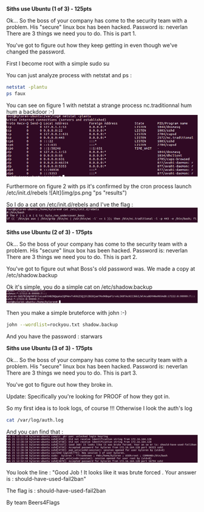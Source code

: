 **Siths use Ubuntu (1 of 3) - 125pts**

Ok... So the boss of your company has come to the security team with a problem. His "secure" linux box has been hacked. Password is: neverlan
There are 3 things we need you to do. This is part 1.

You've got to figure out how they keep getting in even though we've changed the password.

First I become root with a simple sudo su 

You can just analyze process with netstat and ps :    
```BASH
netstat -plantu
ps faux
```

You can see on figure 1 with netstat a strange process nc.traditionnal hum hum a backdoor :-)
![Alt](img/netstat.png "netstat results")

Furthermore on figure 2 with ps it's confirmed by the cron process launch /etc/init.d/rebels
![Alt](img/ps.png "ps "results")

So I do a cat on /etc/init.d/rebels and I've the flag :
![Alt](img/process.png "Process rebels")



**Siths use Ubuntu (2 of 3) - 175pts**

Ok... So the boss of your company has come to the security team with a problem. His "secure" linux box has been hacked. Password is: neverlan
There are 3 things we need you to do. This is part 2.

You've got to figure out what Boss's old password was. We made a copy at /etc/shadow.backup

Ok it's simple, you do a simple cat on /etc/shadow.backup
![Alt](img/shadow.png "shadow results")

Then you make a simple bruteforce with john :-)
```BASH
john --wordlist=rockyou.txt shadow.backup
```


And you have the password : starwars



**Siths use Ubuntu (3 of 3) - 175pts**

Ok... So the boss of your company has come to the security team with a problem. His "secure" linux box has been hacked. Password is: neverlan
There are 3 things we need you to do. This is part 3.

You've got to figure out how they broke in.

Update: Specifically you're looking for PROOF of how they got in.

So my first idea is to look logs, of course !!!
Otherwise I look the auth's log

```BASH
cat /var/log/auth.log
```

And you can find that : 
![Alt](img/authlog.png "auth.log results")

You look the line : "Good Job ! It looks like it was brute forced . Your answer is : should-have-used-fail2ban"

The flag is : should-have-used-fail2ban


By team Beers4Flags
